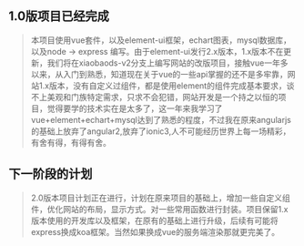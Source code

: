 ## 1.0版项目已经完成
> 本项目使用vue套件，以及element-ui框架，echart图表，mysql数据库，以及node -> express 编写。由于element-ui发行2.x版本，1.x版本不在更新，我们将在xiaobaods-v2分支上编写网站的改版项目，接触vue一年多以来，从入门到熟悉，知道现在关于vue的一些api掌握的还不是多牢靠，网站1.x版本，没有自定义过组件，都是使用element的组件完成基本要求，谈不上美观和门族特定需求，只求不会犯错，网站开发是一个持之以恒的项目，觉得要学的技术实在是太多了，这一年来我学习了vue+element+echart+mysql达到了熟悉的程度，不过我在原来angularjs的基础上放弃了angular2,放弃了ionic3,人不可能经历世界上每一场精彩，有舍有得，有得有舍。
## 下一阶段的计划
> 2.0版本项目计划正在进行，计划在原来项目的基础上，增加一些自定义组件，优化网站的布局，显示方式。对一些常用函数进行封装。项目保留1.x版本使用的开发库以及框架，在原有的基础上进行升级，后续有可能将express换成koa框架。当然如果换成vue的服务端渲染那就更完美了。
